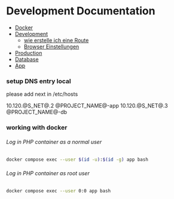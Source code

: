 # Development Documentation

* [Docker](docker.md)
* [Development](development.md)
  * [wie erstelle ich eine Route](development/route-erstellen.md) 
  * [Browser Einstellungen](development/chrome-settings.md) 
* [Production](production.md)
* [Database](db.md)
* [App](app.md)

### setup DNS entry local
please add next in /etc/hosts

10.120.@S_NET@.2 @PROJECT_NAME@-app
10.120.@S_NET@.3 @PROJECT_NAME@-db

### working with docker

###### Log in PHP container as a normal user

```bash
docker compose exec --user $(id -u):$(id -g) app bash
```

###### Log in PHP container as root user
```bash
docker compose exec --user 0:0 app bash
```
